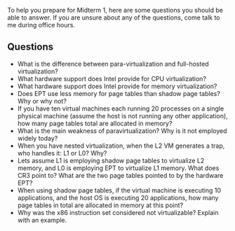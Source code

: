 To help you prepare for Midterm 1, here are some questions you should
be able to answer. If you are unsure about any of the questions, come
talk to me during office hours. 

## Questions

* What is the difference between para-virtualization and full-hosted
  virtualization?
* What hardware support does Intel provide for CPU virtualization?
* What hardware support does Intel provide for memory virtualization?
* Does EPT use less memory for page tables than shadow page tables?
  Why or why not?
* If you have ten virtual machines each running 20 processes on a
  single physical machine (assume the host is not running any other
  application), how many page tables total are allocated in memory?
* What is the main weakness of paravirtualization? Why is it not
  employed widely today?
* When you have nested virtualization, when the L2 VM generates a
  trap, who handles it: L1 or L0? Why?
* Lets assume L1 is employing shadow page tables to virtualize L2
  memory, and L0 is employing EPT to virtualize L1 memory. What does
  CR3 point to? What are the two page tables pointed to by the
  hardware EPT?
* When using shadow page tables, if the virtual machine is executing
  10 applications, and the host OS is executing 20 applications, how
  many page tables in total are allocated in memory at this point?
* Why was the x86 instruction set considered not virtualizable?
  Explain with an example. 
